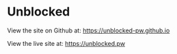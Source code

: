 # Unblocked

View the site on Github at: https://unblocked-pw.github.io

View the live site at: https://unblocked.pw
